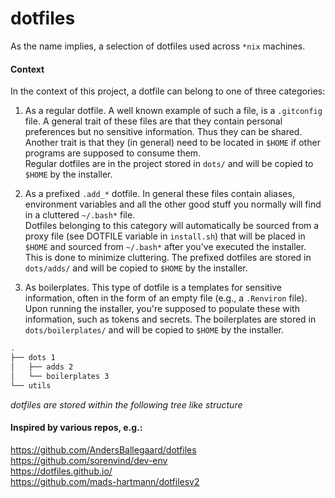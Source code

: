 # dotfiles

As the name implies, a selection of dotfiles used across `*nix` machines.  

#### Context
In the context of this project, a dotfile can belong to one of three categories:

1. As a regular dotfile. A well known example of such a file, is a `.gitconfig` file. A general trait of these files are that they contain personal preferences but no sensitive information. Thus they can be shared. Another trait is that they (in general) need to be located in `$HOME` if other programs are supposed to consume them.  
Regular dotfiles are in the project stored in `dots/` and will be copied to `$HOME` by the installer.  

2. As a prefixed `.add_*` dotfile. In general these files contain aliases, environment variables and all the other good stuff you normally will find in a cluttered `~/.bash*` file.  
Dotfiles belonging to this category will automatically be sourced from a proxy file (see DOTFILE variable in `install.sh`) that will be placed in `$HOME` and sourced from  `~/.bash*` after you've executed the installer. This is done to minimize cluttering.
The prefixed dotfiles are stored in `dots/adds/` and will be copied to `$HOME` by the installer.  

3. As boilerplates. This type of dotfile is a templates for sensitive information, often in the form of an empty file (e.g., a `.Renviron` file). Upon running the installer, you're supposed to populate these with information, such as tokens and secrets.
The boilerplates are stored in `dots/boilerplates/` and will be copied to `$HOME` by the installer.  


```sh
.
├── dots 1
│   ├── adds 2
│   └── boilerplates 3
└── utils
```
_dotfiles are stored within the following tree like structure_

#### Inspired by various repos, e.g.:

https://github.com/AndersBallegaard/dotfiles  
https://github.com/sorenvind/dev-env  
https://dotfiles.github.io/  
https://github.com/mads-hartmann/dotfilesv2  
